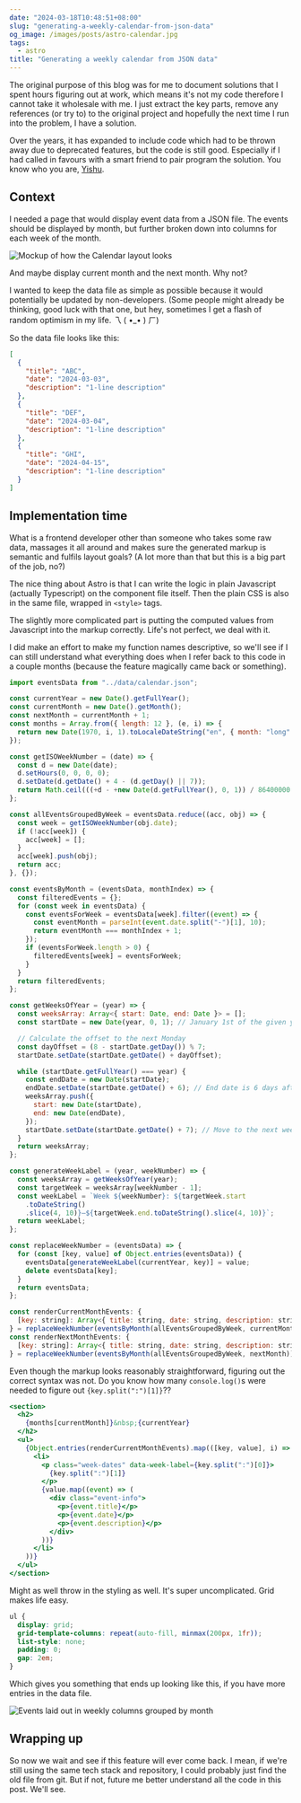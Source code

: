 ```yaml
---
date: "2024-03-18T10:48:51+08:00"
slug: "generating-a-weekly-calendar-from-json-data"
og_image: /images/posts/astro-calendar.jpg
tags:
  - astro
title: "Generating a weekly calendar from JSON data"
---
```


The original purpose of this blog was for me to document solutions that I spent hours figuring out at work, which means it's not my code therefore I cannot take it wholesale with me. I just extract the key parts, remove any references (or try to) to the original project and hopefully the next time I run into the problem, I have a solution.

Over the years, it has expanded to include code which had to be thrown away due to deprecated features, but the code is still good. Especially if I had called in favours with a smart friend to pair program the solution. You know who you are, [Yishu](https://yishus.dev/).

## Context

I needed a page that would display event data from a JSON file. The events should be displayed by month, but further broken down into columns for each week of the month.

![Mockup of how the Calendar layout looks](/images/posts/astro-calendar/mock.svg)

And maybe display current month and the next month. Why not?

I wanted to keep the data file as simple as possible because it would potentially be updated by non-developers. (Some people might already be thinking, good luck with that one, but hey, sometimes I get a flash of random optimism in my life. <span class="kaomoji">乁 ⁠(⁠ ⁠•⁠_⁠•⁠ ⁠)⁠ ㄏ</span>)

So the data file looks like this:

```json
[
  {
    "title": "ABC",
    "date": "2024-03-03",
    "description": "1-line description"
  },
  {
    "title": "DEF",
    "date": "2024-03-04",
    "description": "1-line description"
  },
  {
    "title": "GHI",
    "date": "2024-04-15",
    "description": "1-line description"
  }
]
```

## Implementation time

What is a frontend developer other than someone who takes some raw data, massages it all around and makes sure the generated markup is semantic and fulfils layout goals? (A lot more than that but this is a big part of the job, no?)

The nice thing about Astro is that I can write the logic in plain Javascript (actually Typescript) on the component file itself. Then the plain CSS is also in the same file, wrapped in `<style>` tags.

The slightly more complicated part is putting the computed values from Javascript into the markup correctly. Life's not perfect, we deal with it.

I did make an effort to make my function names descriptive, so we'll see if I can still understand what everything does when I refer back to this code in a couple months (because the feature magically came back or something).

```javascript
import eventsData from "../data/calendar.json";

const currentYear = new Date().getFullYear();
const currentMonth = new Date().getMonth();
const nextMonth = currentMonth + 1;
const months = Array.from({ length: 12 }, (e, i) => {
  return new Date(1970, i, 1).toLocaleDateString("en", { month: "long" });
});

const getISOWeekNumber = (date) => {
  const d = new Date(date);
  d.setHours(0, 0, 0, 0);
  d.setDate(d.getDate() + 4 - (d.getDay() || 7));
  return Math.ceil(((+d - +new Date(d.getFullYear(), 0, 1)) / 86400000 + 1) / 7);
};

const allEventsGroupedByWeek = eventsData.reduce((acc, obj) => {
  const week = getISOWeekNumber(obj.date);
  if (!acc[week]) {
    acc[week] = [];
  }
  acc[week].push(obj);
  return acc;
}, {});

const eventsByMonth = (eventsData, monthIndex) => {
  const filteredEvents = {};
  for (const week in eventsData) {
    const eventsForWeek = eventsData[week].filter((event) => {
      const eventMonth = parseInt(event.date.split("-")[1], 10);
      return eventMonth === monthIndex + 1;
    });
    if (eventsForWeek.length > 0) {
      filteredEvents[week] = eventsForWeek;
    }
  }
  return filteredEvents;
};

const getWeeksOfYear = (year) => {
  const weeksArray: Array<{ start: Date, end: Date }> = [];
  const startDate = new Date(year, 0, 1); // January 1st of the given year

  // Calculate the offset to the next Monday
  const dayOffset = (8 - startDate.getDay()) % 7;
  startDate.setDate(startDate.getDate() + dayOffset);

  while (startDate.getFullYear() === year) {
    const endDate = new Date(startDate);
    endDate.setDate(startDate.getDate() + 6); // End date is 6 days after the start date (a week)
    weeksArray.push({
      start: new Date(startDate),
      end: new Date(endDate),
    });
    startDate.setDate(startDate.getDate() + 7); // Move to the next week
  }
  return weeksArray;
};

const generateWeekLabel = (year, weekNumber) => {
  const weeksArray = getWeeksOfYear(year);
  const targetWeek = weeksArray[weekNumber - 1];
  const weekLabel = `Week ${weekNumber}: ${targetWeek.start
    .toDateString()
    .slice(4, 10)}–${targetWeek.end.toDateString().slice(4, 10)}`;
  return weekLabel;
};

const replaceWeekNumber = (eventsData) => {
  for (const [key, value] of Object.entries(eventsData)) {
    eventsData[generateWeekLabel(currentYear, key)] = value;
    delete eventsData[key];
  }
  return eventsData;
};

const renderCurrentMonthEvents: {
  [key: string]: Array<{ title: string, date: string, description: string }>,
} = replaceWeekNumber(eventsByMonth(allEventsGroupedByWeek, currentMonth));
const renderNextMonthEvents: {
  [key: string]: Array<{ title: string, date: string, description: string }>,
} = replaceWeekNumber(eventsByMonth(allEventsGroupedByWeek, nextMonth));
```

Even though the markup looks reasonably straightforward, figuring out the correct syntax was not. Do you know how many `console.log()`s were needed to figure out `{key.split(":")[1]}`??

```jsx
<section>
  <h2>
    {months[currentMonth]}&nbsp;{currentYear}
  </h2>
  <ul>
    {Object.entries(renderCurrentMonthEvents).map(([key, value], i) => (
      <li>
        <p class="week-dates" data-week-label={key.split(":")[0]}>
          {key.split(":")[1]}
        </p>
        {value.map((event) => (
          <div class="event-info">
            <p>{event.title}</p>
            <p>{event.date}</p>
            <p>{event.description}</p>
          </div>
        ))}
      </li>
    ))}
  </ul>
</section>
```

Might as well throw in the styling as well. It's super uncomplicated. Grid makes life easy.

```css
ul {
  display: grid;
  grid-template-columns: repeat(auto-fill, minmax(200px, 1fr));
  list-style: none;
  padding: 0;
  gap: 2em;
}
```

Which gives you something that ends up looking like this, if you have more entries in the data file.

<img src="/images/posts/astro-calendar/result.png" srcset="/images/posts/astro-calendar/result@2x.png 2x" alt="Events laid out in weekly columns grouped by month">

## Wrapping up

So now we wait and see if this feature will ever come back. I mean, if we're still using the same tech stack and repository, I could probably just find the old file from git. But if not, future me better understand all the code in this post. We'll see.
